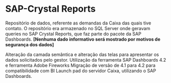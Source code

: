 # SAP-Crystal Reports
Repositório de dados, referente as demandas da Caixa das quais tive contato. O repositório era armazenado no SQL Server onde geravam queries no SAP Crystal Reports, que faz parte do pacote da SAP Dashboards. <b>[Nenhuma dado informativo será mostrado por motivos de segurança dos dados]</b>

Alteração da camada semântica e alteração das telas para apresentar os dados solicitados pelo gestor.
Utilização da ferramenta SAP Dashboards 4.2 e ferramenta Adobe Fireworks
Migração de versão de 4.1 para 4.2 para compatibilidade com BI Launch pad do servidor Caixa, utilizando o SAP Dashboards.
